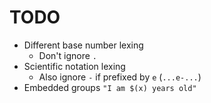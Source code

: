 # TODO
- Different base number lexing
    - Don't ignore `.`
- Scientific notation lexing
    - Also ignore `-` if prefixed by `e` (`...e-...`)
- Embedded groups `"I am $(x) years old"`